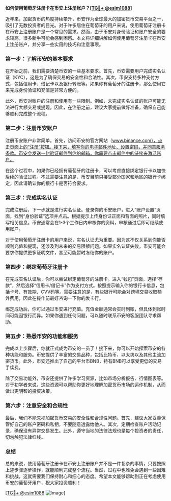 **如何使用葡萄牙注册卡在币安上注册账户？[[TG💪+ @esim1088](https://t.me/s/esim1088)]**

近年来，加密货币的热度持续攀升，币安作为全球最大的加密货币交易平台之一，吸引了无数投资者的目光。对于许多居住在葡萄牙的用户来说，使用葡萄牙注册卡在币安上注册账户是一个常见的需求。然而，由于币安对身份验证和账户安全的要求较高，很多新手可能会感到困惑。本文将详细讲解如何使用葡萄牙注册卡在币安上注册账户，并分享一些实用的技巧和注意事项。

### **第一步：了解币安的基本要求**

在开始之前，我们需要清楚币安的一些基本要求。首先，币安需要用户完成实名认证（KYC），这是为了确保交易的安全性和合法性。其次，币安支持多种支付方式，包括信用卡、借记卡以及银行转账等。如果你有葡萄牙的注册卡，那么使用它来完成身份验证和充值是非常方便的。

此外，币安对账户的注册和使用有一些限制。例如，未完成实名认证的账户可能无法进行大额交易或提现。因此，在注册之前，建议大家提前做好准备，确保自己能够顺利完成整个流程。

### **第二步：注册币安账户**

注册币安账户非常简单。首先，访问币安的官方网站（www.binance.com），点击页面上的“注册”按钮。接下来，填写你的电子邮件地址、设置密码，并同意服务条款。币安会发送一封验证邮件到你的邮箱，你需要点击邮件中的链接来激活账户。

在这个过程中，如果你已经拥有葡萄牙的注册卡，可以考虑直接绑定银行卡以加快后续的验证过程。不过需要注意的是，币安目前只接受部分国家和地区的银行卡绑定，因此请确认你的银行卡是否符合要求。

### **第三步：完成实名认证**

完成注册后，下一步就是进行实名认证。登录你的币安账户，进入“账户设置”页面，找到“身份验证”选项并点击。根据提示上传身份证正面和背面的照片，同时填写相关信息。币安通常会在1-3个工作日内审核你的资料，审核通过后即可继续使用账户。

对于使用葡萄牙注册卡的用户来说，实名认证尤为重要。因为这不仅关系到你能否顺利充值和提现，还涉及到未来的交易限额问题。如果实名认证失败，币安可能会要求你提供更多证明文件，甚至可能暂时冻结你的账户。

### **第四步：绑定葡萄牙注册卡**

在完成实名认证后，你可以尝试绑定葡萄牙的注册卡。进入“钱包”页面，选择“存款”，然后选择“信用卡/借记卡”作为支付方式。按照提示输入你的银行卡信息，包括卡号、有效期、CVV码等。需要注意的是，有些银行可能会对跨境交易收取额外费用，因此在操作前最好咨询一下你的发卡行。

绑定成功后，你可以通过币安进行充值。充值金额通常会实时到账，但具体到账时间可能因银行而异。如果你遇到任何问题，可以随时联系币安的客服团队寻求帮助。

### **第五步：熟悉币安的功能和服务**

完成以上步骤后，你就正式成为币安的一员了！接下来，你可以开始探索币安的各种功能和服务。币安提供了丰富的交易品种，包括比特币、以太坊以及其他主流加密货币。此外，币安还推出了自己的平台币BNB，持有BNB可以享受更低的交易手续费。

除了交易功能外，币安还提供了许多学习资源，比如市场分析报告、行情图表等。对于初学者来说，这些资源可以帮助你更好地理解加密货币市场的运作机制，从而做出更明智的投资决策。

### **第六步：注意安全和合规性**

最后，我们不能忽视加密货币交易的安全性和合规性问题。首先，建议大家妥善保管好自己的账户密码和私钥，不要随意透露给他人。其次，定期检查账户活动记录，确保没有异常交易发生。此外，遵守当地的法律法规也是每个投资者的责任，切勿触犯法律红线。

### **总结**

总的来说，使用葡萄牙注册卡在币安上注册账户并不是一件复杂的事情，只要按照上述步骤逐步操作，就能顺利完成整个流程。当然，过程中也难免会遇到一些困难和挑战，这就需要我们保持耐心和细心的态度。希望本文能够帮助到正在考虑使用币安的葡萄牙用户，祝大家投资顺利！

[[TG💪+ @esim1088](https://t.me/s/esim1088) ![Image](https://i.postimg.cc/4NQfJmqS/Snipaste-2025-05-13-00-14-12.png)]